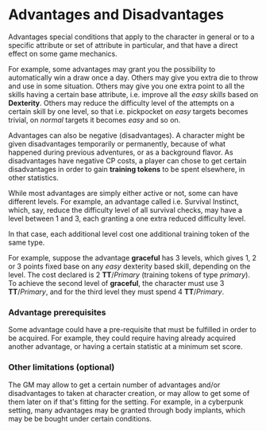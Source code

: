 # Advantages and Disadvantages

Advantages special conditions that apply to the character in general or to a specific attribute or set
of attribute in particular, and that have a direct effect on some game mechanics.

For example, some advantages may grant you the possibility to automatically win a draw once a day. 
Others may give you extra die to throw and use in some situation. Others may give you one extra
point to all the skills having a certain base attribute, i.e. improve all the *easy skills* based on 
**Dexterity**. Others may reduce the difficulty level of the attempts on a certain skill by one
level, so that i.e. pickpocket on *easy* targets becomes trivial, on *normal* targets it 
becomes *easy* and so on. 

Advantages can also be negative (disadvantages). A character might be given
disadvantages temporarily or permanently, because of what happened during
previous adventures, or as a background flavor. As disadvantages have negative CP costs,
a player can chose to get certain disadvantages in order to gain **training tokens** to be
spent elsewhere, in other statistics.

While most advantages are simply either active or not, some can have different levels. 
For example, an advantage called i.e. Survival Instinct, which, say, reduce the difficulty level
of all survival checks, may have a level between 1 and 3, each granting a one extra reduced difficulty level. 

In that case, each additional level cost one additional training token of the same type.

For example, suppose the advantage **graceful** has 3 levels, which gives 1, 2 or 3 points
fixed base on any *easy* dexterity based skill, depending on the level. 
The cost declared is 2 **TT**/*Primary* (training tokens of type *primary*). 
To achieve the second level of **graceful**, the character must use 3 **TT**/*Primary*,
and for the third level they must spend 4 **TT**/*Primary*.

### Advantage prerequisites

Some advantage could have a pre-requisite that must be fulfilled in order to be acquired. 
For example, they could require having already acquired another advantage, or having a certain 
statistic at a minimum set score.

### Other limitations (optional)

The GM may allow to get a certain number of advantages and/or disadvantages to taken at character creation,
or may allow to get some of them later on if that's fitting for the setting. For example, in a cyberpunk
setting, many advantages may be granted through body implants, which may be be bought under certain
conditions.
